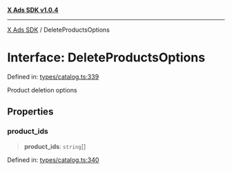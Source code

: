 [**X Ads SDK v1.0.4**](../README.md)

***

[X Ads SDK](../globals.md) / DeleteProductsOptions

# Interface: DeleteProductsOptions

Defined in: [types/catalog.ts:339](https://github.com/kage1020/x-ads-sdk/blob/main/src/types/catalog.ts#L339)

Product deletion options

## Properties

### product\_ids

> **product\_ids**: `string`[]

Defined in: [types/catalog.ts:340](https://github.com/kage1020/x-ads-sdk/blob/main/src/types/catalog.ts#L340)
